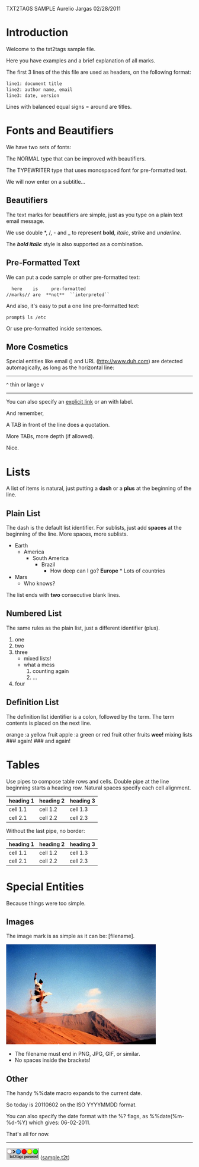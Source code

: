 TXT2TAGS SAMPLE Aurelio Jargas 02/28/2011

# Introduction

Welcome to the txt2tags sample file.

Here you have examples and a brief explanation of all marks.

The first 3 lines of the this file are used as headers, on the following format:

    line1: document title
    line2: author name, email
    line3: date, version

Lines with balanced equal signs = around are titles.

# Fonts and Beautifiers

We have two sets of fonts:

The NORMAL type that can be improved with beautifiers.

The TYPEWRITER type that uses monospaced font for pre-formatted text.

We will now enter on a subtitle...

## Beautifiers

The text marks for beautifiers are simple, just as you type on a plain text email message.

We use double \*, /, - and \_ to represent **bold**, *italic*, strike and *underline*.

The ***bold italic*** style is also supported as a combination.

## Pre-Formatted Text

We can put a code sample or other pre-formatted text:

      here    is     pre-formatted
    //marks// are  **not**  ``interpreted``

And also, it's easy to put a one line pre-formatted text:

    prompt$ ls /etc

Or use pre-formatted inside sentences.

## More Cosmetics

Special entities like email () and URL (<http://www.duh.com>) are detected automagically, as long as the horizontal line:

------------------------------------------------------------------------

\^ thin or large v

------------------------------------------------------------------------

You can also specify an [explicit link](http://duh.org) or an with label.

And remember,

A TAB in front of the line does a quotation.

More TABs, more depth (if allowed).

Nice.

# Lists

A list of items is natural, just putting a **dash** or a **plus** at the beginning of the line.

## Plain List

The dash is the default list identifier. For sublists, just add **spaces** at the beginning of the line. More spaces, more sublists.

-   Earth
    -   America
        -   South America
            -   Brazil
                -   How deep can I go? **Europe** \* Lots of countries
-   Mars
    -   Who knows?

The list ends with **two** consecutive blank lines.

## Numbered List

The same rules as the plain list, just a different identifier (plus).

1.  one
2.  two
3.  three
    -   mixed lists!
    -   what a mess
        1.  counting again
        2.  ...
4.  four

## Definition List

The definition list identifier is a colon, followed by the term. The term contents is placed on the next line.

orange :a yellow fruit apple :a green or red fruit other fruits **wee!** mixing lists \### again! \### and again!

# Tables

Use pipes to compose table rows and cells. Double pipe at the line beginning starts a heading row. Natural spaces specify each cell alignment.

| heading 1 | heading 2 | heading 3 |
|-----------|-----------|-----------|
| cell 1.1  | cell 1.2  | cell 1.3  |
| cell 2.1  | cell 2.2  | cell 2.3  |

Without the last pipe, no border:

| heading 1 | heading 2 | heading 3 |
|-----------|-----------|-----------|
| cell 1.1  | cell 1.2  | cell 1.3  |
| cell 2.1  | cell 2.2  | cell 2.3  |

# Special Entities

Because things were too simple.

## Images

The image mark is as simple as it can be: \[filename\].

![photo.jpg](./photo.jpg)

-   The filename must end in PNG, JPG, GIF, or similar.
-   No spaces inside the brackets!

## Other

The handy %%date macro expands to the current date.

So today is 20110602 on the ISO YYYYMMDD format.

You can also specify the date format with the %? flags, as %%date(%m-%d-%Y) which gives: 06-02-2011.

That's all for now.

------------------------------------------------------------------------

![t2tpowered.png](./t2tpowered.png) ([sample.t2t](sample.t2t))